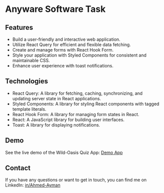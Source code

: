 # Anyware Software Task

## Features

- Build a user-friendly and interactive web application.
- Utilize React Query for efficient and flexible data fetching.
- Create and manage forms with React Hook Form.
- Style your application with Styled Components for consistent and maintainable CSS.
- Enhance user experience with toast notifications.

## Technologies

- React Query: A library for fetching, caching, synchronizing, and updating server state in React applications.
- Styled Components: A library for styling React components with tagged template literals.
- React Hook Form: A library for managing form states in React.
- React: A JavaScript library for building user interfaces.
- Toast: A library for displaying notifications.

## Demo

See the live demo of the Wild-Oasis Quiz App: [Demo App](https://ahmed-ayman-anyware-software-task.netlify.app/)

## Contact

If you have any questions or want to get in touch, you can find me on LinkedIn: [in/Ahmed-Ayman](https://www.linkedin.com/in/ahmed-ayman-723605229/)
